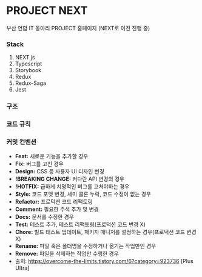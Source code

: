 <h1>PROJECT NEXT</h1>
부산 연합 IT 동아리 PROJECT 홈페이지 (NEXT로 이전 진행 중)

<h3>Stack</h3>
<ol>
  <li>NEXT.js</li>
  <li>Typescript</li>
  <li>Storybook</li>
  <li>Redux</li>
  <li>Redux-Saga</li>
  <li>Jest</li>
</ol>

<h3>구조</h3>

<h3>코드 규칙</h3>

### 커밋 컨벤션
- <b>Feat:</b>	새로운 기능을 추가할 경우
- <b>Fix:</b>	버그를 고친 경우
- <b>Design:</b>	CSS 등 사용자 UI 디자인 변경
- <b>!BREAKING CHANGE:</b>	커다란 API 변경의 경우
- <b>!HOTFIX:</b>	급하게 치명적인 버그를 고쳐야하는 경우
- <b>Style:</b>	코드 포맷 변경, 세미 콜론 누락, 코드 수정이 없는 경우
- <b>Refactor:</b>	프로덕션 코드 리팩토링
- <b>Comment:</b>	필요한 주석 추가 및 변경
- <b>Docs:</b>	문서를 수정한 경우
- <b>Test:</b>	테스트 추가, 테스트 리팩토링(프로덕션 코드 변경 X)
- <b>Chore:</b>	빌드 태스트 업데이트, 패키지 매니저를 설정하는 경우(프로덕션 코드 변경 X)
- <b>Rename:</b>	파일 혹은 폴더명을 수정하거나 옮기는 작업만인 경우
- <b>Remove:</b>	파일을 삭제하는 작업만 수행한 경우
- 출처: https://overcome-the-limits.tistory.com/6?category=923736 [Plus Ultra]
